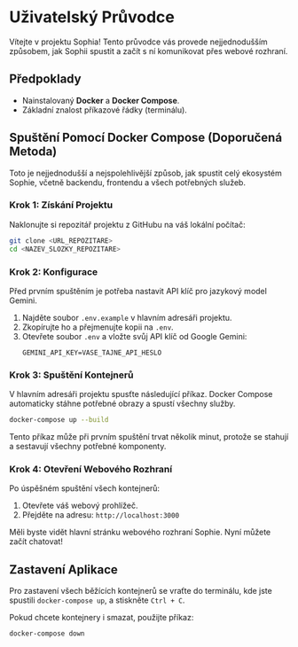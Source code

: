 # Uživatelský Průvodce

Vítejte v projektu Sophia! Tento průvodce vás provede nejjednodušším způsobem, jak Sophii spustit a začít s ní komunikovat přes webové rozhraní.

## Předpoklady

- Nainstalovaný **Docker** a **Docker Compose**.
- Základní znalost příkazové řádky (terminálu).

## Spuštění Pomocí Docker Compose (Doporučená Metoda)

Toto je nejjednodušší a nejspolehlivější způsob, jak spustit celý ekosystém Sophie, včetně backendu, frontendu a všech potřebných služeb.

### Krok 1: Získání Projektu

Naklonujte si repozitář projektu z GitHubu na váš lokální počítač:
```bash
git clone <URL_REPOZITARE>
cd <NAZEV_SLOZKY_REPOZITARE>
```

### Krok 2: Konfigurace

Před prvním spuštěním je potřeba nastavit API klíč pro jazykový model Gemini.

1.  Najděte soubor `.env.example` v hlavním adresáři projektu.
2.  Zkopírujte ho a přejmenujte kopii na `.env`.
3.  Otevřete soubor `.env` a vložte svůj API klíč od Google Gemini:
    ```
    GEMINI_API_KEY=VASE_TAJNE_API_HESLO
    ```

### Krok 3: Spuštění Kontejnerů

V hlavním adresáři projektu spusťte následující příkaz. Docker Compose automaticky stáhne potřebné obrazy a spustí všechny služby.

```bash
docker-compose up --build
```

Tento příkaz může při prvním spuštění trvat několik minut, protože se stahují a sestavují všechny potřebné komponenty.

### Krok 4: Otevření Webového Rozhraní

Po úspěšném spuštění všech kontejnerů:

1.  Otevřete váš webový prohlížeč.
2.  Přejděte na adresu: `http://localhost:3000`

Měli byste vidět hlavní stránku webového rozhraní Sophie. Nyní můžete začít chatovat!

## Zastavení Aplikace

Pro zastavení všech běžících kontejnerů se vraťte do terminálu, kde jste spustili `docker-compose up`, a stiskněte `Ctrl + C`.

Pokud chcete kontejnery i smazat, použijte příkaz:
```bash
docker-compose down
```
